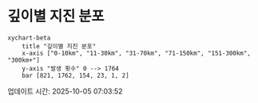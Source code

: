 # 깊이별 지진 분포

```mermaid
xychart-beta
    title "깊이별 지진 분포"
    x-axis ["0-10km", "11-30km", "31-70km", "71-150km", "151-300km", "300km+"]
    y-axis "발생 횟수" 0 --> 1764
    bar [821, 1762, 154, 23, 1, 2]
```

업데이트 시간: 2025-10-05 07:03:52
